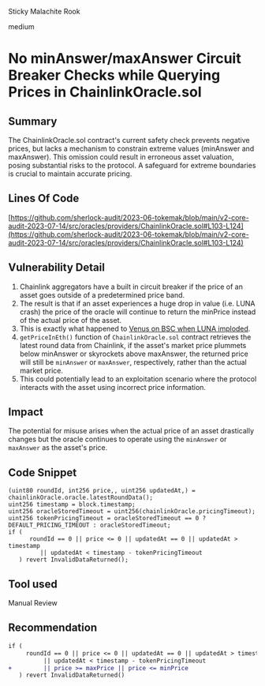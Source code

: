 Sticky Malachite Rook

medium

# No minAnswer/maxAnswer Circuit Breaker Checks while Querying Prices in ChainlinkOracle.sol
## Summary
The ChainlinkOracle.sol contract's current safety check prevents negative prices, but lacks a mechanism to constrain extreme values (minAnswer and maxAnswer). This omission could result in erroneous asset valuation, posing substantial risks to the protocol. A safeguard for extreme boundaries is crucial to maintain accurate pricing.

## Lines Of Code
[https://github.com/sherlock-audit/2023-06-tokemak/blob/main/v2-core-audit-2023-07-14/src/oracles/providers/ChainlinkOracle.sol#L103-L124](https://github.com/sherlock-audit/2023-06-tokemak/blob/main/v2-core-audit-2023-07-14/src/oracles/providers/ChainlinkOracle.sol#L103-L124)

## Vulnerability Detail
1. Chainlink aggregators have a built in circuit breaker if the price of an asset goes outside of a predetermined price band.
2.  The result is that if an asset experiences a huge drop in value (i.e. LUNA crash) the price of the oracle will continue to return the minPrice instead of the actual price of the asset. 
3. This is exactly what happened to [Venus on BSC when LUNA imploded](https://rekt.news/venus-blizz-rekt/).
4. `getPriceInEth()` function of `ChainlinkOracle.sol` contract retrieves the latest round data from Chainlink, if the asset's market price plummets below minAnswer or skyrockets above maxAnswer, the returned price will still be `minAnswer` or `maxAnswer`, respectively, rather than the actual market price.
5. This could potentially lead to an exploitation scenario where the protocol interacts with the asset using incorrect price information.


## Impact
The potential for misuse arises when the actual price of an asset drastically changes but the oracle continues to operate using the `minAnswer` or `maxAnswer` as the asset's price.

## Code Snippet
```solidity
(uint80 roundId, int256 price,, uint256 updatedAt,) = chainlinkOracle.oracle.latestRoundData();
uint256 timestamp = block.timestamp;
uint256 oracleStoredTimeout = uint256(chainlinkOracle.pricingTimeout);
uint256 tokenPricingTimeout = oracleStoredTimeout == 0 ? DEFAULT_PRICING_TIMEOUT : oracleStoredTimeout;
if (
      roundId == 0 || price <= 0 || updatedAt == 0 || updatedAt > timestamp
         || updatedAt < timestamp - tokenPricingTimeout
   ) revert InvalidDataReturned();
```

## Tool used

Manual Review

## Recommendation
```diff
if (
     roundId == 0 || price <= 0 || updatedAt == 0 || updatedAt > timestamp
          || updatedAt < timestamp - tokenPricingTimeout
+         || price >= maxPrice || price <= minPrice
   ) revert InvalidDataReturned()
```    